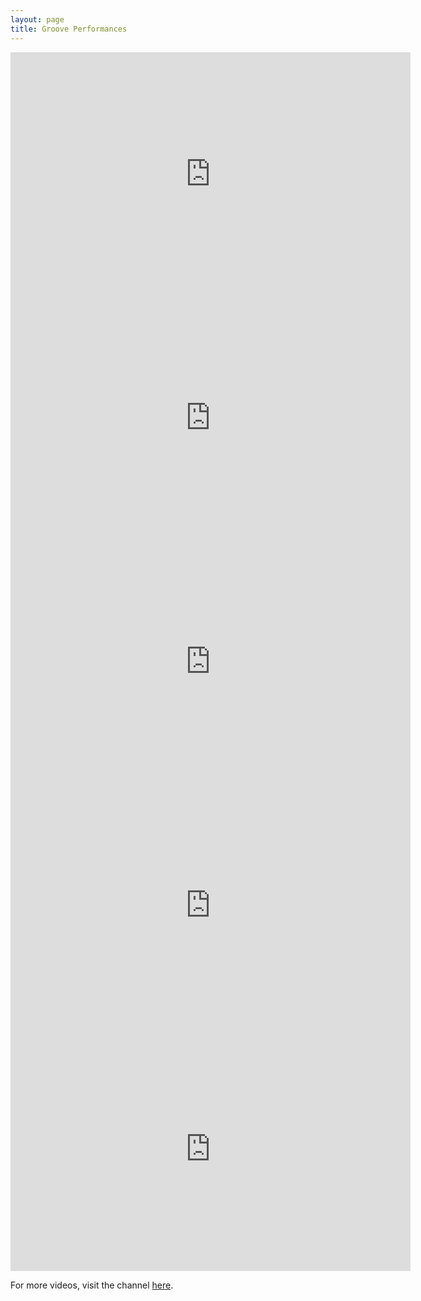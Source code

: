 ```yaml
---
layout: page
title: Groove Performances 
---
```


<iframe id="ytplayer" type="text/html" width="640" height="390"
  src="https://www.youtube.com/embed/t4SUGM9-krY?autoplay=0"
  frameborder="0"></iframe>

<iframe id="ytplayer" type="text/html" width="640" height="390"
  src="https://www.youtube.com/embed/w0OXNQpibHo?autoplay=0"
  frameborder="0"></iframe>

<iframe id="ytplayer" type="text/html" width="640" height="390"
  src="https://www.youtube.com/embed/T980FEX0jxc?autoplay=0"
  frameborder="0"></iframe>

<iframe id="ytplayer" type="text/html" width="640" height="390"
  src="https://www.youtube.com/embed/4KgYgJFEBgo?autoplay=0"
  frameborder="0"></iframe>

<iframe id="ytplayer" type="text/html" width="640" height="390"
  src="https://www.youtube.com/embed/KGgGpXADj1k?autoplay=0"
  frameborder="0"></iframe>

For more videos, visit the channel [here](https://www.youtube.com/user/UMTastyGroove).
